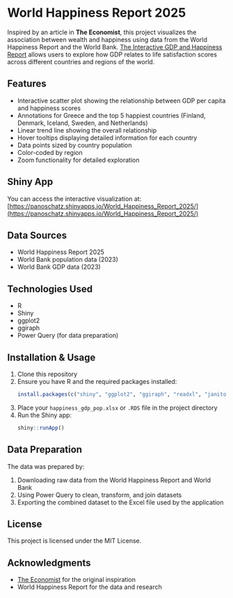 # World Happiness Report 2025

Inspired by an article in **The Economist**, this project visualizes the association between wealth and happiness using data from the World Happiness Report and the World Bank. [The Interactive GDP and Happiness Report](https://panoschatzi.github.io/world_happiness_report_2025/exports/happiness_gdp_interactive.html) allows users to explore how GDP relates to life satisfaction scores across different countries and regions of the world.

## Features

- Interactive scatter plot showing the relationship between GDP per capita and happiness scores
- Annotations for Greece and the top 5 happiest countries (Finland, Denmark, Iceland, Sweden, and Netherlands)
- Linear trend line showing the overall relationship
- Hover tooltips displaying detailed information for each country
- Data points sized by country population
- Color-coded by region
- Zoom functionality for detailed exploration

## Shiny App

You can access the interactive visualization at:
[https://panoschatz.shinyapps.io/World_Happiness_Report_2025/](https://panoschatz.shinyapps.io/World_Happiness_Report_2025/)

## Data Sources

- World Happiness Report 2025
- World Bank population data (2023)
- World Bank GDP data (2023)

## Technologies Used

- R
- Shiny
- ggplot2
- ggiraph
- Power Query (for data preparation)

## Installation & Usage

1. Clone this repository
2. Ensure you have R and the required packages installed:
   ```R
   install.packages(c("shiny", "ggplot2", "ggiraph", "readxl", "janitor", "ggrepel", "ggtext"))
   ```
3. Place your `happiness_gdp_pop.xlsx` or `.RDS` file in the project directory
4. Run the Shiny app:
   ```R
   shiny::runApp()
   ```

## Data Preparation

The data was prepared by:
1. Downloading raw data from the World Happiness Report and World Bank
2. Using Power Query to clean, transform, and join datasets
3. Exporting the combined dataset to the Excel file used by the application

## License

This project is licensed under the MIT License.

## Acknowledgments

- [The Economist](https://www.economist.com/graphic-detail/2025/03/20/lessons-from-the-happiest-countries-in-the-world) for the original inspiration
- World Happiness Report for the data and research

